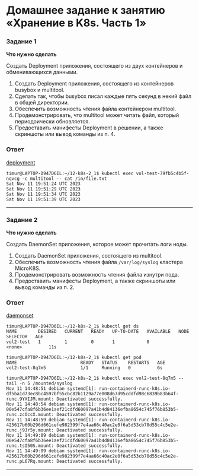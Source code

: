 # Домашнее задание к занятию «Хранение в K8s. Часть 1»

### Задание 1 

**Что нужно сделать**

Создать Deployment приложения, состоящего из двух контейнеров и обменивающихся данными.

1. Создать Deployment приложения, состоящего из контейнеров busybox и multitool.
2. Сделать так, чтобы busybox писал каждые пять секунд в некий файл в общей директории.
3. Обеспечить возможность чтения файла контейнером multitool.
4. Продемонстрировать, что multitool может читать файл, который периодоически обновляется.
5. Предоставить манифесты Deployment в решении, а также скриншоты или вывод команды из п. 4.

### Ответ

[deployment](deployment.yaml)  

```
timur@LAPTOP-D947D6IL:~/12-k8s-2_1$ kubectl exec vol-test-79fb5c4b5f-nqvcg -c multitool -- cat /in/file.txt
Sat Nov 11 19:51:24 UTC 2023
Sat Nov 11 19:51:29 UTC 2023
Sat Nov 11 19:51:34 UTC 2023
Sat Nov 11 19:51:39 UTC 2023
```

------

### Задание 2

**Что нужно сделать**

Создать DaemonSet приложения, которое может прочитать логи ноды.

1. Создать DaemonSet приложения, состоящего из multitool.
2. Обеспечить возможность чтения файла `/var/log/syslog` кластера MicroK8S.
3. Продемонстрировать возможность чтения файла изнутри пода.
4. Предоставить манифесты Deployment, а также скриншоты или вывод команды из п. 2.

### Ответ

[daemonset](daemonset.yaml)

```
timur@LAPTOP-D947D6IL:~/12-k8s-2_1$ kubectl get ds
NAME        DESIRED   CURRENT   READY   UP-TO-DATE   AVAILABLE   NODE SELECTOR   AGE
vol2-test   1         1         0       1            0           <none>          11s

timur@LAPTOP-D947D6IL:~/12-k8s-2_1$ kubectl get pod
NAME                        READY   STATUS    RESTARTS   AGE
vol2-test-8q7m5             1/1     Running   0          6s

timur@LAPTOP-D947D6IL:~/12-k8s-2_1$ kubectl exec vol2-test-8q7m5 -- tail -n 5 /mounted/syslog
Nov 11 14:48:51 debian systemd[1]: run-containerd-runc-k8s.io-df5ba1d73ec8bc4597bf55cbc82b1129a77e008d67d95cddfd98c6839b83b64f-runc.9YXIJM.mount: Deactivated successfully.
Nov 11 14:48:54 debian systemd[1]: run-containerd-runc-k8s.io-00e547cfa8f6b36ee1aef21cdfd60097a41b4d84136efba8654c745f76b853b5-runc.zcOccX.mount: Deactivated successfully.
Nov 11 14:48:59 debian systemd[1]: run-containerd-runc-k8s.io-425617b60b296d661cefe982399f7e4aa66c40ac2e0f6a5d53cb70d55c4c5e2e-runc.j9Jr5y.mount: Deactivated successfully.
Nov 11 14:49:09 debian systemd[1]: run-containerd-runc-k8s.io-00e547cfa8f6b36ee1aef21cdfd60097a41b4d84136efba8654c745f76b853b5-runc.tsI50S.mount: Deactivated successfully.
Nov 11 14:49:09 debian systemd[1]: run-containerd-runc-k8s.io-425617b60b296d661cefe982399f7e4aa66c40ac2e0f6a5d53cb70d55c4c5e2e-runc.pL67Rq.mount: Deactivated successfully.

```

------

